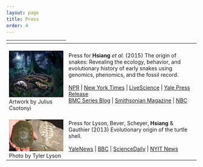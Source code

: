 ```yaml
---
layout: page
title: Press
order: 4
---
```

<table>
  <thead>
    <tr>
      <th class="row-illust"></th>
    </tr>
  </thead>
  <tbody>
    <tr>
      <td>
        <br />
        <img class="standard" src="images/ancestral-snake-csotonyi.jpg" width="250"/>
        <ps>Artwork by Julius Csotonyi</ps>
      </td>
      <td>
        Press for <strong>Hsiang</strong> <em>et al.</em> (2015) The origin of snakes: Revealing the ecology, behavior, and evolutionary history of early snakes using genomics, phenomics, and the fossil record.
        <br /><br />
        <a href="https://www.npr.org/2015/05/19/407967852/earths-first-snake-likely-evolved-on-land-not-in-water" target="_blank">NPR</a> | <a href="https://www.nytimes.com/2015/05/20/science/data-suggests-legs-and-toes-in-ancestor-of-living-snakes.html?ref=science&_r=0" target="_blank">New York Times</a> | <a href="https://www.livescience.com/50902-snake-ancestor-had-ankles-toes.html" target="_blank">LiveScience</a> | <a href="https://news.yale.edu/2015/05/19/ancient-snakes-new-hiss-tory" target="_blank">Yale Press Release</a> <br /> <a href="https://blogs.biomedcentral.com/bmcseriesblog/2015/05/20/limbless-triumph-origin-diversification-snakes/" target="_blank">BMC Series Blog</a> | <a href="https://www.smithsonianmag.com/science-nature/mother-all-snakes-was-surprisingly-modern-180955349/?no-ist" target="_blank">Smithsonian Magazine</a> | <a href="https://www.nbcnews.com/science/weird-science/snake-ancestor-had-ankles-toes-tiny-hind-limbs-n362071" target="_blank">NBC</a>
      </td>
    </tr>
    <tr>
      <td>
        <br />
        <img class="standard" src="images/eunotosaurus-turtle.jpg" width="250"/>
        <ps>Photo by Tyler Lyson</ps>
      </td>
      <td>
        Press for Lyson, Bever, Scheyer, <strong>Hsiang</strong> & Gauthier (2013) Evolutionary origin of the turtle shell.
        <br /><br />
        <a href="https://news.yale.edu/2013/05/30/how-turtle-got-its-shell" target="_blank">YaleNews</a> | <a href="https://www.bbc.com/news/science-environment-22715018" target="_blank">BBC</a> | <a href="https://www.sciencedaily.com/releases/2013/05/130530132433.htm" target="_blank">ScienceDaily</a> | <a href="https://www.nyit.edu/news/news_releases/nyit_anatomy_professor_and_team_discover_the_origin_of_the_turtle_shell" target="_blank">NYIT News</a>
      </td>
    </tr>
  </tbody>
</table>
